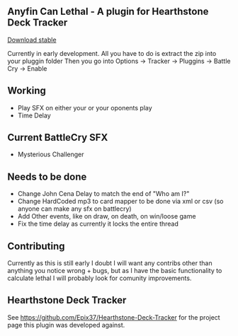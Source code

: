 ## Anyfin Can Lethal - A plugin for Hearthstone Deck Tracker

[Download stable](https://github.com/falconmick/BattleCryPluggin/raw/master/dist/BattleCryPlugin%20v0.0.1.zip)

Currently in early development. All you have to do is extract the zip into your pluggin folder
Then you go into Options -> Tracker -> Pluggins -> Battle Cry -> Enable

## Working

* Play SFX on either your or your oponents play
* Time Delay

## Current BattleCry SFX

* Mysterious Challenger

## Needs to be done

* Change John Cena Delay to match the end of "Who am I?"
* Change HardCoded mp3 to card mapper to be done via xml or csv (so anyone can make any sfx on battlecry)
* Add Other events, like on draw, on death, on win/loose game
* Fix the time delay as currently it locks the entire thread

## Contributing

Currently as this is still early I doubt I will want any contribs other than anything you notice wrong + bugs, but as I have the basic functionality to calculate lethal I will probably look for comunity improvements.

## Hearthstone Deck Tracker
See https://github.com/Epix37/Hearthstone-Deck-Tracker for the project page this plugin was developed against.